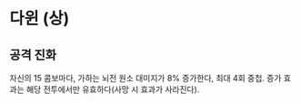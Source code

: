 # 다윈 (상)

## 공격 진화

자신의 15 콤보마다, 가하는 뇌전 원소 대미지가 8% 증가한다, 최대 4회 중첩. 증가 효과는 해당 전투에서만 유효하다(사망 시 효과가 사라진다).

